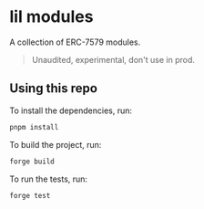 # lil modules

A collection of ERC-7579 modules.

> Unaudited, experimental, don't use in prod.

## Using this repo

To install the dependencies, run:

```bash
pnpm install
```

To build the project, run:

```bash
forge build
```

To run the tests, run:

```bash
forge test
```
